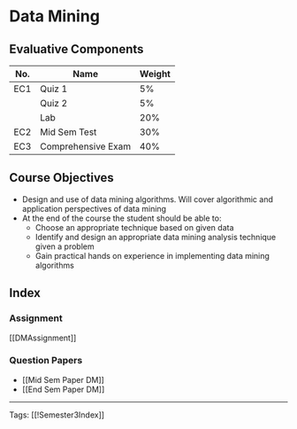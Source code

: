 # Data Mining

## Evaluative Components
| No. | Name               | Weight |
| --- | ------------------ | ------ |
| EC1 | Quiz 1             | 5%     |
|     | Quiz 2             | 5%     |
|     | Lab                | 20%    |
| EC2 | Mid Sem Test       | 30%    |
| EC3 | Comprehensive Exam | 40%    | 



## Course Objectives
- Design and use of data mining algorithms. Will cover algorithmic and application perspectives of data mining
- At the end of the course the student should be able to:
	- Choose an appropriate technique based on given data
	- Identify and design  an appropriate data mining analysis technique given a problem
	- Gain practical hands on experience in implementing data mining algorithms


## Index

### Assignment
[[DMAssignment]]

### Question Papers
- [[Mid Sem Paper DM]]
- [[End Sem Paper DM]]


---
Tags: [[!Semester3Index]]
